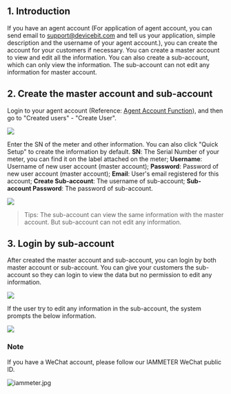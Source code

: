 ## 1. Introduction

If you have an agent account (For application of agent account, you can send email to support@devicebit.com and tell us your application, simple description and the username of your agent account.), you can create the account for your customers if necessary. You can create a master account to view and edit all the information. You can also create a sub-account, which can only view the information. The sub-account can not edit any information for master account.

## 2. Create the master account and sub-account
Login to your agent account (Reference: [Agent Account Function](https://www.iammeter.com/doc/iammeter/agent-function.html)), and then go to "Created users" - "Create User".

![](https://leweidoc.oss-cn-hangzhou.aliyuncs.com/lewei50/img/iammeter-20200114-L1.jpg)

Enter the SN of the meter and other information. You can also click "Quick Setup" to create the information by default. 
**SN**: The Serial Number of your meter, you can find it on the label attached on the meter;
**Username**: Username of new user account (master account);
**Password**: Password of new user account (master account);
**Email**: User's email registered for this account;
**Create Sub-account**: The username of sub-account;
**Sub-account Password**: The password of sub-account.

![](https://leweidoc.oss-cn-hangzhou.aliyuncs.com/lewei50/img/iammeter-20200114-L2.jpg)

>Tips: The sub-account can view the same information with the master account. But sub-account can not edit any information.

## 3. Login by sub-account
After created the master account and sub-account, you can login by both master account or sub-account. You can give your customers the sub-account so they can login to view the data but no permission to edit any information.

![](https://leweidoc.oss-cn-hangzhou.aliyuncs.com/lewei50/img/iammeter-20200114-L3.jpg)

If the user try to edit any information in the sub-account, the system prompts the below information.

![](https://leweidoc.oss-cn-hangzhou.aliyuncs.com/lewei50/img/iammeter-20200114-L4.jpg)

### Note

If you have a WeChat account, please follow our IAMMETER WeChat public ID.

![iammeter.jpg](http://leweidoc.oss-cn-hangzhou.aliyuncs.com/lewei50/img/iammeter-20181103-1.jpg)


